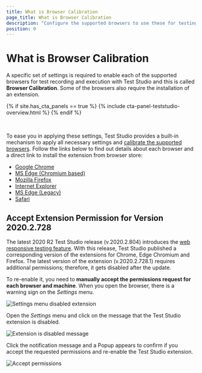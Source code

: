 ```yaml
---
title: What is Browser Calibration
page_title: What is Browser Calibration
description: "Configure the supported browsers to use these for testing with Test Studio. Prerequisites for testing web applications."
position: 0
---
```


# What is Browser Calibration

A specific set of settings is required to enable each of the supported browsers for test recording and execution with Test Studio and this is called __Browser Calibration__. Some of the browsers also require the installation of an extension.

{% if site.has_cta_panels == true %}
{% include cta-panel-teststudio-overview.html %}
{% endif %}

<br>

To ease you in applying these settings, Test Studio provides a built-in mechanism to apply all necessary settings and <a href="/features/project-settings/browsers" target="_blank">calibrate the supported browsers</a>. Follow the links below to find out details about each browser and a direct link to install the extension from browser store:

- <a href="/prerequisites/configure-your-browser/chrome" target="_blank">Google Chrome</a>
- <a href="/prerequisites/configure-your-browser/edge-chromium" target="_blank">MS Edge (Chromium based)</a>
- <a href="/prerequisites/configure-your-browser/firefox" target="_blank">Mozilla Firefox</a>
- <a href="/prerequisites/configure-your-browser/internet-explorer" target="_blank">Internet Explorer</a>
- <a href="/prerequisites/configure-your-browser/edge" target="_blank">MS Edge (Legacy)</a>
- <a href="/prerequisites/configure-your-browser/edge" target="_blank">Safari</a>

## Accept Extension Permission for Version 2020.2.728

The latest 2020 R2 Test Studio release (v.2020.2.804) introduces the <a href="/features/testing-types/responsive-test" target="_blank">web responsive testing feature</a>. With this release, Test Studio published a corresponding version of the extensions for Chrome, Edge Chromium and Firefox. The latest version of the extension (v.2020.2.728.1) requires additional permissions; therefore, it gets disabled after the update. 

To re-enable it, you need to __manually accept the permissions request for each browser and machine__. When you open the browser, there is a warning sign on the _Settings_ menu.

![Settings menu disabled extension][1]

Open the _Settings_ menu and click on the message that the Test Studio extension is disabled.

![Extension is disabled message][2]

Click the notification message and a Popup appears to confirm if you accept the requested permissions and re-enable the Test Studio extension.

![Accept permissions][3]

[1]: /img/prerequisites/browser-config/edge-notification.jpg
[2]: /img/prerequisites/browser-config/accept-popup.jpg
[3]: /img/prerequisites/browser-config/accept-permissions.jpg
